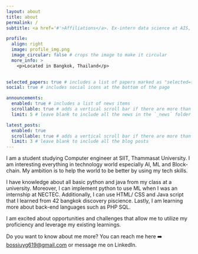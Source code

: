 ```yaml
---
layout: about
title: about
permalink: /
subtitle: <a href='#'>Affiliations</a>. Ex-intern data science at AIS, Student at SIIT Thammasat University

profile:
  align: right
  image: profile_img.png
  image_circular: false # crops the image to make it circular
  more_info: >
    <p>Located in Bangkok, Thailand</p>
    

selected_papers: true # includes a list of papers marked as "selected={true}"
social: true # includes social icons at the bottom of the page

announcements:
  enabled: true # includes a list of news items
  scrollable: true # adds a vertical scroll bar if there are more than 3 news items
  limit: 5 # leave blank to include all the news in the `_news` folder

latest_posts:
  enabled: true
  scrollable: true # adds a vertical scroll bar if there are more than 3 new posts items
  limit: 3 # leave blank to include all the blog posts
---
```

I am a student studying Computer engineer at SIIT, Thammasat University. I am interesting everything in technology world especially AI, ML and Block-chain. My ambition is to help the world to be better by using my tech skills.

I have knowledge about all basic python and java from my class at a university. Moreover, I can implement python to use ML when I was an internship at NECTEC. Additionally, I can use HTML/ CSS and Java script that I learned from 42 bangkok discovery piscience. Lastly, I am learning more about back-end languages such as PHP SQL.

I am excited about opportunities and challenges that allow me to utilize my proficiency and leverage my existing learnings.

Do you want to know about me more? You can reach me here ➡️ bossiuyg619@gmail.com or message me on LinkedIn.
